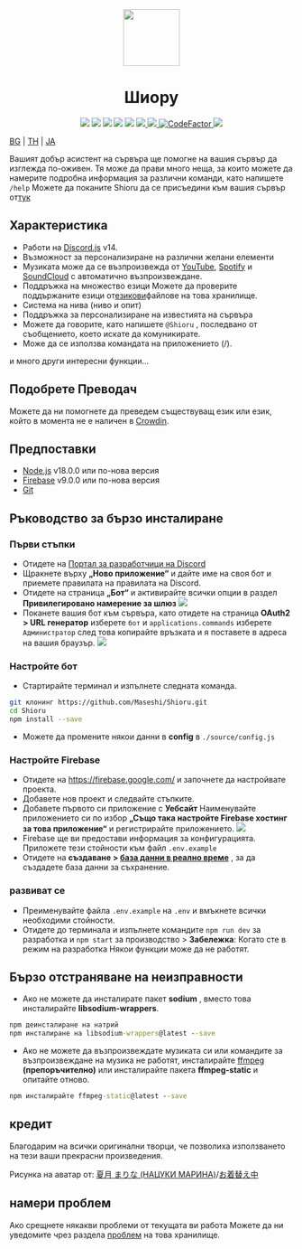 <div align="center">
  <img src="https://raw.githubusercontent.com/Maseshi/Shioru/main/assets/icons/favicon-circle.png" width="100" />
  <h1>
    <strong>Шиору</strong>
  </h1>
  <img src="https://img.shields.io/badge/discord.js-v14-7354F6?logo=discord&logoColor=white" />
  <img src="https://img.shields.io/github/stars/Maseshi/Shioru.svg?logo=github" />
  <img src="https://img.shields.io/github/v/release/Maseshi/Shioru">
  <img src="https://img.shields.io/github/license/Maseshi/Shioru.svg?logo=github" />
  <img src="https://img.shields.io/github/last-commit/Maseshi/Shioru">
  <a title="Статус" target="_blank" href="https://shioru.statuspage.io/">
    <img src="https://img.shields.io/badge/dynamic/json?logo=google-cloud&logoColor=white&label=status&query=status.indicator&url=https%3A%2F%2Fq60yrzp0cbgg.statuspage.io%2Fapi%2Fv2%2Fstatus.json" />
  </a>
  <a title="Crowdin" target="_blank" href="https://crowdin.com/project/shioru-bot">
    <img src="https://badges.crowdin.net/shioru-bot/localized.svg">
  </a>
  <a title="CodeFactor" target="_blank" href="https://www.codefactor.io/repository/github/maseshi/shioru">
    <img src="https://www.codefactor.io/repository/github/maseshi/shioru/badge" alt="CodeFactor" />
  </a>
  <a title="Топ.гг" target="_blank" href="https://top.gg/bot/704706906505347183">
    <img src="https://top.gg/api/widget/upvotes/704706906505347183.svg">
  </a>
</div>

[BG](https://github.com/Maseshi/Shioru/blob/main/documents/README.en.md) | [TH](https://github.com/Maseshi/Shioru/blob/main/documents/README.th.md) | [JA](https://github.com/Maseshi/Shioru/blob/main/documents/README.ja.md)

Вашият добър асистент на сървъра ще помогне на вашия сървър да изглежда по-оживен. Тя може да прави много неща, за които можете да намерите подробна информация за различни команди, като напишете `/help` Можете да поканите Shioru да се присъедини към вашия сървър от[тук](https://discord.com/api/oauth2/authorize?client_id=704706906505347183&permissions=8&scope=applications.commands%20bot&redirect_uri=https%3A%2F%2Fshiorus.web.app%2Fthanks-you)

## Характеристика

- Работи на [Discord.js](https://discord.js.org/) v14.
- Възможност за персонализиране на различни желани елементи
- Музиката може да се възпроизвежда от [YouTube](https://www.youtube.com/), [Spotify](https://www.spotify.com/) и [SoundCloud](https://soundcloud.com/) с автоматично възпроизвеждане.
- Поддръжка на множество езици Можете да проверите поддържаните езици от[езикови](https://github.com/Maseshi/shioru/blob/main/source/languages)файлове на това хранилище.
- Система на нива (ниво и опит)
- Поддръжка за персонализиране на известията на сървъра
- Можете да говорите, като напишете `@Shioru` , последвано от съобщението, което искате да комуникирате.
- Може да се използва командата на приложението (/).

и много други интересни функции...

## Подобрете Преводач

Можете да ни помогнете да преведем съществуващ език или език, който в момента не е наличен в [Crowdin](https://crowdin.com/project/shioru-bot).

## Предпоставки

- [Node.js](https://nodejs.org/) v18.0.0 или по-нова версия
- [Firebase](https://firebase.google.com/) v9.0.0 или по-нова версия
- [Git](https://git-scm.com/downloads)

## Ръководство за бързо инсталиране

### Първи стъпки

- Отидете на [Портал за разработчици на Discord](https://discord.com/developers/applications)
- Щракнете върху **„Ново приложение“** и дайте име на своя бот и приемете правилата на правилата на Discord.
- Отидете на страница **„Бот“** и активирайте всички опции в раздел **Привилегировано намерение за шлюз** ![](https://raw.githubusercontent.com/Maseshi/Shioru/main/assets/images/discord-developer-portal-privileged-gateway-intents.png)
- Поканете вашия бот към сървъра, като отидете на страница **OAuth2 > URL генератор** изберете `бот` и `applications.commands` изберете `Администратор` след това копирайте връзката и я поставете в адреса на вашия браузър. ![](https://raw.githubusercontent.com/Maseshi/Shioru/main/assets/images/discord-developer-portal-scopes.png)

### Настройте бот

- Стартирайте терминал и изпълнете следната команда.

```bash
git клонинг https://github.com/Maseshi/Shioru.git
cd Shioru
npm install --save
```

- Можете да промените някои данни в **config** в `./source/config.js`

### Настройте Firebase

- Отидете на https://firebase.google.com/ и започнете да настройвате проекта.
- Добавете нов проект и следвайте стъпките.
- Добавете първото си приложение с **Уебсайт** Наименувайте приложението си по избор **„Също така настройте Firebase хостинг за това приложение“** и регистрирайте приложението. ![](https://raw.githubusercontent.com/Maseshi/Shioru/main/assets/images/firebase-setup-web-application.png)
- Firebase ще ви предостави информация за конфигурацията. Приложете тези стойности към файл `.env.example`
- Отидете на **създаване > [база данни в реално време](https://console.firebase.google.com/u/0/project/_/database/data)** , за да създадете база данни за съхранение.

### развиват се

- Преименувайте файла `.env.example` на `.env` и вмъкнете всички необходими стойности.
- Отидете до терминала и изпълнете командите `npm run dev` за разработка и `npm start` за производство > **Забележка**: Когато сте в режим на разработка Някои функции може да не работят.

## Бързо отстраняване на неизправности

- Ако не можете да инсталирате пакет **sodium** , вместо това инсталирайте **libsodium-wrappers**.
```bat
npm деинсталиране на натрий
npm инсталиране на libsodium-wrappers@latest --save
```
- Ако не можете да възпроизвеждате музиката си или командите за възпроизвеждане на музика не работят, инсталирайте [ffmpeg](https://ffmpeg.org/download.html) **(препоръчително)** или инсталирайте пакета **ffmpeg-static** и опитайте отново.
```bat
npm инсталирайте ffmpeg-static@latest --save
```

## кредит

Благодарим на всички оригинални творци, че позволиха използването на тези ваши прекрасни произведения.

Рисунка на аватар от: [夏月 まりな (НАЦУКИ МАРИНА)](https://www.pixiv.net/en/users/482462)/[お着替え中](https://www.pixiv.net/en/artworks/76075098)

## намери проблем

Ако срещнете някакви проблеми от текущата ви работа Можете да ни уведомите чрез раздела [проблем](https://github.com/Maseshi/Shioru/issues) на това хранилище.
